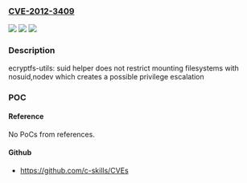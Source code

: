 ### [CVE-2012-3409](https://cve.mitre.org/cgi-bin/cvename.cgi?name=CVE-2012-3409)
![](https://img.shields.io/static/v1?label=Product&message=ecryptfs-utils&color=blue)
![](https://img.shields.io/static/v1?label=Version&message=%3D%20%3C%2099%20&color=brighgreen)
![](https://img.shields.io/static/v1?label=Vulnerability&message=suid%20helper%20does%20not%20restrict%20mounting%20filesystems%20with%20nosuid%2Cnodev%20leading%20to%20possible%20privilege%20escalation&color=brighgreen)

### Description

ecryptfs-utils: suid helper does not restrict mounting filesystems with nosuid,nodev which creates a possible privilege escalation

### POC

#### Reference
No PoCs from references.

#### Github
- https://github.com/c-skills/CVEs

